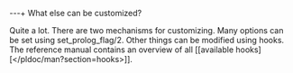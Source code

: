 ---+ What else can be customized?

Quite a lot. There are two mechanisms for customizing. Many options can
be set using set_prolog_flag/2. Other things can be modified using
hooks. The reference manual contains an overview of all
[[available hooks][</pldoc/man?section=hooks>]].
